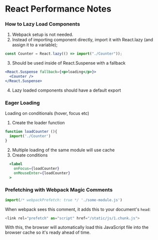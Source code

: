# React Performance Notes

### How to Lazy Load Components
1) Webpack setup is not needed.
2) Instead of importing component directly, import it with React.lazy (and assign it to a variable);
```jsx
const Counter = React.lazy(() => import("./Counter"));
```
3) Should be used inside of React.Suspense with a fallback
```jsx
<React.Suspense fallback={<p>loading</p>}>
  <Counter />
</React.Suspense>
```
4) Lazy loaded components should have a default export

### Eager Loading
Loading on conditionals (hover, focus etc)

1) Create the loader function
```jsx
function loadCounter (){
  import('./Counter')
}
```
2) Multiple loading of the same module will use cache
3) Create conditions
```jsx
  <label
    onFocus={loadCounter}
    onMouseEnter={loadCounter}
  >
```

### Prefetching with Webpack Magic Comments
```javascript
import(/* webpackPrefetch: true */ './some-module.js')
```

When webpack sees this comment, it adds this to your document's `head`:

```javascript
<link rel="prefetch" as="script" href="/static/js/1.chunk.js">
```

With this, the browser will automatically load this JavaScript file into the
browser cache so it's ready ahead of time.